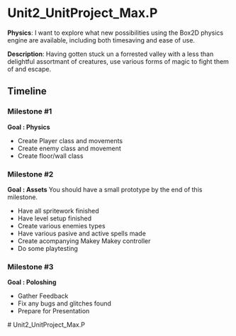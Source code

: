 <h1>Unit2_UnitProject_Max.P</h1>

<strong>Physics</strong>: I want to explore what new possibilities using the Box2D physics engine 
are available, including both timesaving and ease of use.

<strong>Description</strong>: Having gotten stuck un a forrested valley with a less than delightful 
assortmant of creatures, use various forms of magic to fight them of and escape.

<h2>Timeline</h2>

<div>
  <h3>Milestone #1</h3>
  <strong>Goal : Physics</strong> 
  <ul>
    <li>Create Player class and movements</li>
    <li>Create enemy class and movement</li>
    <li>Create floor/wall class</li>
  </ul>
</div>

<p>
  <h3>Milestone #2</h3>
  <strong>Goal : Assets</strong> You should have a small prototype by the end of this milestone.
  <ul>
    <li>Have all spritework finished</li>
    <li>Have level setup finished</li>
    <li>Create various enemies types</li>
    <li>Have various pasive and active spells made</li>
    <li>Create acompanying Makey Makey controller</i>
    <li>Do some playtesting</li>
  </ul>
</p>

<div>
  <h3>Milestone #3</h3>
  <strong>Goal : Poloshing</strong>
  <ul>
    <li>Gather Feedback</li>
    <li>Fix any bugs and glitches found</li>
    <li>Prepare for Presentation</li>
  </ul>
</div>
# Unit2_UnitProject_Max.P
